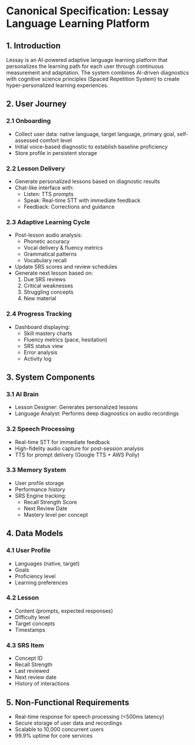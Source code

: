 # Canonical Specification: Lessay Language Learning Platform

## 1. Introduction
Lessay is an AI-powered adaptive language learning platform that personalizes the learning path for each user through continuous measurement and adaptation. The system combines AI-driven diagnostics with cognitive science principles (Spaced Repetition System) to create hyper-personalized learning experiences.

## 2. User Journey

### 2.1 Onboarding
- Collect user data: native language, target language, primary goal, self-assessed comfort level
- Initial voice-based diagnostic to establish baseline proficiency
- Store profile in persistent storage

### 2.2 Lesson Delivery
- Generate personalized lessons based on diagnostic results
- Chat-like interface with:
  - Listen: TTS prompts
  - Speak: Real-time STT with immediate feedback
  - Feedback: Corrections and guidance

### 2.3 Adaptive Learning Cycle
- Post-lesson audio analysis:
  - Phonetic accuracy
  - Vocal delivery & fluency metrics
  - Grammatical patterns
  - Vocabulary recall
- Update SRS scores and review schedules
- Generate next lesson based on:
  1. Due SRS reviews
  2. Critical weaknesses
  3. Struggling concepts
  4. New material

### 2.4 Progress Tracking
- Dashboard displaying:
  - Skill mastery charts
  - Fluency metrics (pace, hesitation)
  - SRS status view
  - Error analysis
  - Activity log

## 3. System Components

### 3.1 AI Brain
- Lesson Designer: Generates personalized lessons
- Language Analyst: Performs deep diagnostics on audio recordings

### 3.2 Speech Processing
- Real-time STT for immediate feedback
- High-fidelity audio capture for post-session analysis
- TTS for prompt delivery (Google TTS + AWS Polly)

### 3.3 Memory System
- User profile storage
- Performance history
- SRS Engine tracking:
  - Recall Strength Score
  - Next Review Date
  - Mastery level per concept

## 4. Data Models

### 4.1 User Profile
- Languages (native, target)
- Goals
- Proficiency level
- Learning preferences

### 4.2 Lesson
- Content (prompts, expected responses)
- Difficulty level
- Target concepts
- Timestamps

### 4.3 SRS Item
- Concept ID
- Recall Strength
- Last reviewed
- Next review date
- History of interactions

## 5. Non-Functional Requirements
- Real-time response for speech processing (<500ms latency)
- Secure storage of user data and recordings
- Scalable to 10,000 concurrent users
- 99.9% uptime for core services